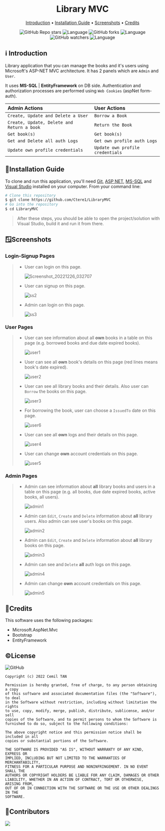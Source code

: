 <h1 align="center">
  Library MVC
  <br>
</h1>

<p align="center">
  <a href="#introduction">Introduction</a> •
  <a href="#installation-guide">Installation Guide</a> •
  <a href="#screenshots">Screenshots</a> •
  <a href="#credits">Credits</a> 
</p>

<div align="center">

![GitHub Repo stars](https://img.shields.io/github/stars/Ctere1/LibraryMVC?style=social)
![Language](https://img.shields.io/badge/C%23-12.1%25-brightgreen)
![GitHub forks](https://img.shields.io/github/forks/Ctere1/LibraryMVC?style=social)
![Language](https://img.shields.io/badge/JavaScript-%2070.3%25-yellow)
![GitHub watchers](https://img.shields.io/github/watchers/Ctere1/LibraryMVC?style=social)
![Language](https://img.shields.io/badge/HTML%20-17.4%25-orange)

</div>

## ℹ️ Introduction
Library application that you can manage the books and it's users using Microsoft's ASP-NET MVC architecture. It has 2 panels which are `Admin` and `User`. 

It uses **MS-SQL** | **EntityFramework** on DB side. Authentication and authorization processes are performed using `Web Cookies` (aspNet form-auth).

| Admin Actions                               | User Actions                       |                                     
| :----------------------------------------   | :-------------------------------   |        
| `Create, Update and Delete a User`          | `Borrow a Book`                    |         
| `Create, Update, Delete and Return a book`  | `Return the Book`                  |        
| `Get book(s)`                               | `Get book(s)`                      |        
| `Get and Delete all auth Logs`              | `Get own profile auth Logs`        |        
| `Update own profile credentials`            | `Update own profile credentials`   |        


## 📃Installation Guide

To clone and run this application, you'll need [Git](https://git-scm.com), [ASP NET](https://dotnet.microsoft.com/en-us/apps/aspnet), [MS-SQL](https://www.microsoft.com/en-us/sql-server/sql-server-downloads) and [Visual Studio](https://visualstudio.microsoft.com/downloads/) installed on your computer. From your command line:

```bash
# Clone this repository
$ git clone https://github.com/Ctere1/LibraryMVC
# Go into the repository
$ cd LibraryMVC
```
> After these steps,  you should be able to open the project/solution with Visual Studio, build it and run it from there.

## 🪟Screenshots
### **Login-Signup Pages**
> * User can login on this page.
>
>   ![Screenshot_20221226_032707](https://user-images.githubusercontent.com/62745858/209548931-5e1b52e7-7585-4937-bf5e-19db82124885.png)
>
> * User can signup on this page.
>
>   ![ss2](https://user-images.githubusercontent.com/62745858/208377244-46e82e5a-9d17-4f58-8a61-b11cc3b467ca.png)
>
> * Admin can login on this page.
>
>   ![ss3](https://user-images.githubusercontent.com/62745858/208377236-033cc98c-44d8-4b03-8e04-b100d8c8033e.png)

### **User Pages**
> * User can see information about all **own** books in a table on this page (e.g. borrowed books and due date expired books).
>
>   ![user1](https://user-images.githubusercontent.com/62745858/208377113-98f4e78f-d3f3-4987-9af1-9a4d4316cd84.png) 
>
> * User can see all **own** book's details on this page (red lines means book's date expired).
> 
>   ![user2](https://user-images.githubusercontent.com/62745858/208377114-de644782-29b1-477d-99f9-f3775211a394.png)
>
> * User can see all library books and their details. Also user can `Borrow` the books on this page.
> 
>   ![user3](https://user-images.githubusercontent.com/62745858/208377116-4211df21-221c-45f0-9287-0cd45ccf678d.png)
>
> * For borrowing the book, user can choose a `IssuedTo` date on this page.
> 
>   ![user6](https://user-images.githubusercontent.com/62745858/208377112-5144dcd0-3c48-42a3-b042-4d20eecd10c8.png)
>
> * User can see all **own** logs and their details on this page.
> 
>   ![user4](https://user-images.githubusercontent.com/62745858/208377104-9fd1cc11-156f-4ece-a068-358aefc2686f.png)
>
> * User can change **own** account credentials on this page. 
> 
>   ![user5](https://user-images.githubusercontent.com/62745858/208377109-43c0f13c-c14b-443d-85fc-b6a9d266dbcd.png)


### **Admin Pages**
> * Admin can see information about **all** library books and users in a table on this page (e.g. all books, due date expired books, active books, all users).
>
>   ![admin1](https://user-images.githubusercontent.com/62745858/208377186-d93b4b14-1393-4f35-8da6-fdf556577e65.png)
>
> * Admin can `Edit`, `Create` and `Delete` information about **all** library users. Also admin can see user's books on this page.
>
>   ![admin2](https://user-images.githubusercontent.com/62745858/208377188-80248c8c-e6bd-4e1f-8ef1-3bd9c5e9c79a.png)
>
> * Admin can `Edit`, `Create` and `Delete` information about **all** library books on this page.
>
>   ![admin3](https://user-images.githubusercontent.com/62745858/208377192-8f489250-31be-47c3-afff-4c7e34d8ab8c.png)
>
> * Admin can see and `Delete` **all** auth logs on this page.
>
>   ![admin4](https://user-images.githubusercontent.com/62745858/208377195-c88763c9-b453-4bab-9c05-3466041d06a4.png)
>
> * Admin can change **own** account credentials on this page. 
>
>   ![admin5](https://user-images.githubusercontent.com/62745858/208377180-35838f01-010a-44fe-9b47-b036f57f5d46.png)


## 📝Credits

This software uses the following packages:

- Microsoft.AspNet.Mvc
- Bootstrap
- EntityFramework

## ©License
![GitHub](https://img.shields.io/github/license/Ctere1/LibraryMVC)

```
Copyright (c) 2022 Cemil TAN

Permission is hereby granted, free of charge, to any person obtaining a copy
of this software and associated documentation files (the "Software"), to deal
in the Software without restriction, including without limitation the rights
to use, copy, modify, merge, publish, distribute, sublicense, and/or sell
copies of the Software, and to permit persons to whom the Software is
furnished to do so, subject to the following conditions:

The above copyright notice and this permission notice shall be included in all
copies or substantial portions of the Software.

THE SOFTWARE IS PROVIDED "AS IS", WITHOUT WARRANTY OF ANY KIND, EXPRESS OR
IMPLIED, INCLUDING BUT NOT LIMITED TO THE WARRANTIES OF MERCHANTABILITY,
FITNESS FOR A PARTICULAR PURPOSE AND NONINFRINGEMENT. IN NO EVENT SHALL THE
AUTHORS OR COPYRIGHT HOLDERS BE LIABLE FOR ANY CLAIM, DAMAGES OR OTHER
LIABILITY, WHETHER IN AN ACTION OF CONTRACT, TORT OR OTHERWISE, ARISING FROM,
OUT OF OR IN CONNECTION WITH THE SOFTWARE OR THE USE OR OTHER DEALINGS IN THE
SOFTWARE.
```

## 📌Contributors

<a href="https://github.com/Ctere1/">
  <img src="https://contrib.rocks/image?repo=Ctere1/Ctere1" />
</a>
